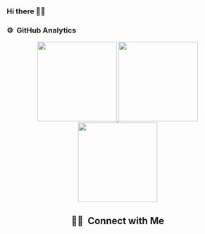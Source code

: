 ### Hi there 👋🏿

### ⚙️ &nbsp;GitHub Analytics

<p align="center">
<a href="https://github.com/ola-pt">
  <img height="180em" src="https://github-readme-stats-eight-theta.vercel.app/api?username=ola-pt&show_icons=true&theme=algolia&include_all_commits=true&count_private=true"/>
  <img height="180em" src="https://github-readme-stats-eight-theta.vercel.app/api/top-langs/?username=ola-pt&layout=compact&langs_count=4&theme=algolia"/>
  <img height="180em" src="https://github-readme-stats.vercel.app/api?username=ola-pt&show_icons=true&include_all_commits=true&count_private=true&bg_color=30,0654a6,42b0ff&title_color=fff&text_color=fff&icon_color=#fff"/>
</a>
</p>

<h2 align="center">
🤝🏻 &nbsp;Connect with Me
</h2>
  
<p align="center">
  <a href="tel:443-906-3830"></a>
</p>

<!--
**hola-there/hola-there** is a ✨ _special_ ✨ repository because its `README.md` (this file) appears on your GitHub profile.

Here are some ideas to get you started:

- 🔭 I’m currently working on ...
- 🌱 I’m currently learning ...
- 👯 I’m looking to collaborate on ...
- 🤔 I’m looking for help with ...
- 💬 Ask me about ...
- 📫 How to reach me: ...
- 😄 Pronouns: ...
- ⚡ Fun fact: ...
-->
